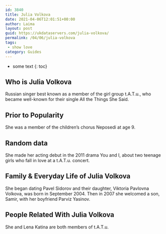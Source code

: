 ```yaml
---
id: 3840
title: Julia Volkova
date: 2021-04-06T12:01:51+00:00
author: Laima
layout: post
guid: https://ukdataservers.com/julia-volkova/
permalink: /04/06/julia-volkova
tags:
 - show love
category: Guides
---
```


* some text
{: toc}


## Who is Julia Volkova
                  
                  
                  
Russian singer best known as a member of the girl group t.A.T.u., who became well-known for their single All the Things She Said.
                  
              
            
              
            
                
                
                
## Prior to Popularity
                  
                  
                  
She was a member of the children&#8217;s chorus Neposedi at age 9.
                  
              
            
              
            
                
                
                
## Random data
                  
                  
                  
She made her acting debut in the 2011 drama You and I, about two teenage girls who fall in love at a t.A.T.u. concert.
                  
              
            
              
            
                
                
                
## Family & Everyday Life of Julia Volkova
                  
                  
                  
She began dating Pavel Sidorov and their daughter, Viktoria Pavlovna Volkova, was born in September 2004. Then in 2007 she welcomed a son, Samir, with her boyfriend Parviz Yasinov.
                  
              
            
              
            
                
                
                
## People Related With Julia Volkova
                  
                  
                  
She and Lena Katina are both members of t.A.T.u.
                  
              
            
              
            
                
              
            
              
              
            
            
              
            
          
          
          